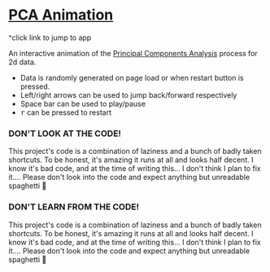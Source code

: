 # [PCA Animation](adamspannbauer.github.io/pca_animation/)

^click link to jump to app

An interactive animation of the [Principal Components Analysis](https://stats.stackexchange.com/a/140579/102646) process for 2d data.

- Data is randomly generated on page load or when restart button is pressed.
- Left/right arrows can be used to jump back/forward respectively
- Space bar can be used to play/pause
- <kbd>r</kbd> can be pressed to restart

### DON'T LOOK AT THE CODE!

This project's code is a combination of laziness and a bunch of badly taken shortcuts.
To be honest, it's amazing it runs at all and looks half decent.
I know it's bad code, and at the time of writing this... I don't think I plan to fix it....
Please don't look into the code and expect anything but unreadable spaghetti 🍝

### DON'T LEARN FROM THE CODE!

This project's code is a combination of laziness and a bunch of badly taken shortcuts.
To be honest, it's amazing it runs at all and looks half decent.
I know it's bad code, and at the time of writing this... I don't think I plan to fix it....
Please don't look into the code and expect anything but unreadable spaghetti 🍝
